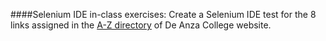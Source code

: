 ####Selenium IDE in-class exercises: 
Create a Selenium IDE test for the 8 links assigned in the [A-Z directory](https://www.deanza.edu/directory/dir-az.html) of De Anza College website. 
